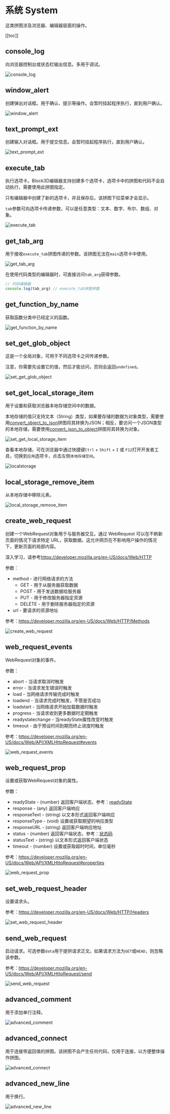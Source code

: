 # 系统 System

这类拼图涉及浏览器、编辑器层面的操作。

[[toc]]

## console_log

向浏览器控制台或状态栏输出信息。多用于调试。

![console_log](https://cdn.zjbku.com/blocks/console_log.png)

## window_alert

创建弹出对话框。用于确认、提示等操作。会暂时挂起程序执行，直到用户确认。

![window_alert](https://cdn.zjbku.com/blocks/window_alert.png)

## text_prompt_ext

创建输入对话框。用于提交信息。会暂时挂起程序执行，直到用户确认。

![text_prompt_ext](https://cdn.zjbku.com/blocks/text_prompt_ext.png)

## execute_tab

执行选项卡。Block3D编辑器支持创建多个选项卡，选项卡中的拼图和代码不会自动执行，需要使用此拼图指定。

只有编辑器中创建了新的选项卡，并且保存后，该拼图下拉菜单才会显示。

`tab`参数可向选项卡传递参数，可以是任意类型：文本、数字、布尔、数组、对象。

![execute_tab](https://cdn.zjbku.com/blocks/execute_tab.png)

## get_tab_arg

用于接收`execute_tab`拼图传递的参数。该拼图无法在`main`选项卡中使用。

![get_tab_arg](https://cdn.zjbku.com/blocks/get_tab_arg.png)

在使用代码类型的编辑器时，可直接访问`tab_arg`获得参数。

```js
// 代码编辑器
console.log(tab_arg) // execute_tab拼图参数
```

## get_function_by_name

获取函数分类中已经定义的函数。

![get_function_by_name](https://cdn.zjbku.com/blocks/get_function_by_name.png)

## set_get_glob_object

这是一个全局对象，可用于不同选项卡之间传递参数。

注意，你需要先设置它的值，然后才能访问，否则会返回`undefined`。

![set_get_glob_object](https://cdn.zjbku.com/blocks/set_get_glob_object.png)

## set_get_local_storage_item

用于设置和获取浏览器本地存储空间中的数据。

本地存储的值只支持文本（String）类型，如果要存储的数据为对象类型，需要使用[convert_object_to_json](./object.md#convert-object-to-json)拼图将其转换为JSON；相反，要访问一个JSON类型的本地存储，需要使用[convert_json_to_object](./object.md#convert-json-to-object)拼图将其转换为对象。

![set_get_local_storage_item](https://cdn.zjbku.com/blocks/local_storage_set_get_item.png)

查看本地存储，可在浏览器中通过快捷键`Ctrl` + `Shift` + `I` 或 `F12`打开开发者工具，切换到`应用`选项卡，点击左侧`本地存储空间`。

![localstorage](https://cdn.zjbku.com/blocks/localstorage.jpg)

## local_storage_remove_item

从本地存储中移除元素。

![local_storage_remove_item](https://cdn.zjbku.com/blocks/local_storage_remove_item.png)

## create_web_request

创建一个WebRequest对象用于与服务器交互。通过 WebRequest 可以在不刷新页面的情况下请求特定 URL，获取数据。这允许网页在不影响用户操作的情况下，更新页面的局部内容。

深入学习，请参考<https://developer.mozilla.org/en-US/docs/Web/HTTP>

参数：
- method - 进行网络请求的方法
  - GET - 用于从服务器获取数据
  - POST - 用于发送数据给服务器
  - PUT - 用于修改服务器指定资源
  - DELETE - 用于删除服务器指定的资源
- url - 要请求的资源地址

参考：<https://developer.mozilla.org/en-US/docs/Web/HTTP/Methods>

![create_web_request](https://cdn.zjbku.com/blocks/create_web_request.png)

## web_request_events

WebRequest对象的事件。

参数：
- abort - 当请求取消时触发
- error - 当请求发生错误时触发
- load - 当网络请求传输完成时触发
- loadend - 当请求完成时触发，不管是否成功
- loadstart - 当网络请求开始加载数据时触发
- progress - 当请求收到更多数据时定期触发
- readystatechange - 当readyState属性改变时触发
- timeout - 由于预设时间到期而终止进度时触发

参考：<https://developer.mozilla.org/en-US/docs/Web/API/XMLHttpRequest#events>

![web_request_events](https://cdn.zjbku.com/blocks/web_request_events.png)

## web_request_prop

设置或获取WebRequest对象的属性。

参数：
- readyState - (number) 返回客户端状态，参考：[readyState](https://developer.mozilla.org/en-US/docs/Web/API/XMLHttpRequest/readyState)
- response - (any) 返回客户端响应
- responseText - (string) 以文本形式返回客户端响应
- responseType - (void) 设置或获取期望的响应类型
- responseURL - (string) 返回客户端响应地址
- status - (number) 返回客户端状态，参考：[状态码](https://developer.mozilla.org/en-US/docs/Web/HTTP/Status)
- statusText - (string) 以文本形式返回客户端状态
- timeout - (number) 设置或获取超时时间，单位毫秒

参考：<https://developer.mozilla.org/en-US/docs/Web/API/XMLHttpRequest#properties>

![web_request_prop](https://cdn.zjbku.com/blocks/web_request_prop.png)

## set_web_request_header

设置请求头。

参考：<https://developer.mozilla.org/en-US/docs/Web/HTTP/Headers>

![set_web_request_header](https://cdn.zjbku.com/blocks/set_web_request_header.png)

## send_web_request

启动请求。可选参数`data`用于提供请求正文。如果请求方法为`GET`或`HEAD`，则忽略该参数。

参考：<https://developer.mozilla.org/en-US/docs/Web/API/XMLHttpRequest/send>

![send_web_request](https://cdn.zjbku.com/blocks/send_web_request-1.png)

## advanced_comment

用于添加单行注释。

![advanced_comment](https://cdn.zjbku.com/blocks/advanced_comment.png)

## advanced_connect

用于连接带返回值的拼图。该拼图不会产生任何代码，仅用于连接，以方便整体操作拼图。

![advanced_connect](https://cdn.zjbku.com/blocks/advanced_connect.png)

## advanced_new_line

用于换行。

![advanced_new_line](https://cdn.zjbku.com/blocks/advanced_new_line.png)

